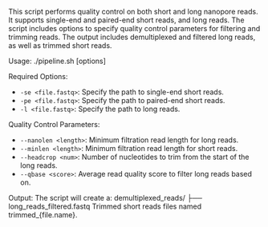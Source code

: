 This script performs quality control on both short and long nanopore reads. It supports single-end and paired-end short reads, and long reads. The script includes options to specify quality control parameters for filtering and trimming reads. The output includes demultiplexed and filtered long reads, as well as trimmed short reads.

Usage: ./pipeline.sh [options]

Required Options:
* `-se <file.fastq>`: Specify the path to single-end short reads.
* `-pe <file.fastq>`: Specify the path to paired-end short reads.
* `-l <file.fastq>`: Specify the path to long reads.
  
Quality Control Parameters:
* `--nanolen <length>`: Minimum filtration read length for long reads.
* `--minlen <length>`: Minimum filtration read length for short reads.
* `--headcrop <num>`: Number of nucleotides to trim from the start of the long reads.
* `--qbase <score>`: Average read quality score to filter long reads based on.

Output:
The script will create a:
    demultiplexed_reads/
        ├── long_reads_filtered.fastq
    Trimmed short reads files named trimmed_{file.name}.
